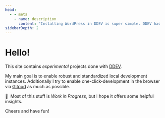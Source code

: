 ```yaml
---
head:
  - - meta
    - name: description
      content: "Installing WordPress in DDEV is super simple. DDEV has already built-in support for the WordPress Command Line Tools (WP-CLI),therefore you can just download WordPress and install it locally:"
sidebarDepth: 2
---
```


# Hello!

This site contains _experimental_ projects done with [DDEV](/what-is-ddev).

My main goal is to enable robust and standardized local development instances. Additionally I try to enable one-click-development in the browser via [Gitpod](/ddev-meets-gitpod) as much as possible.

🚧 &nbsp;Most of this stuff is _Work in Progress_, but I hope it offers some helpful insights.

Cheers and have fun!
